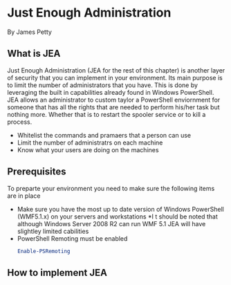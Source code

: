 # Just Enough Administration

By James Petty

## What is JEA

Just Enough Administration (JEA for the rest of this chapter) is another layer of security that you can implement in your environment. Its main purpose is to limit the number of administrators that you have. This is done by leveraging the built in capabilities already found in Windows PowerShell. JEA allows an administrator to custom taylor a PowerShell enviornment for someone that has all the rights that are needed to perform his/her task but nothing more. Whether that is to restart the spooler service or to kill a process. 

* Whitelist the commands and pramaers that a person can use
* Limit the number of administratrs on each machine
* Know what your users are doing on the machines

## Prerequisites

To preparte your environment you need to make sure the following items are in place
* Make sure you have the most up to date version of Windows PowerShell (WMF5.1.x) on your servers and workstations
    *I t should be noted that although Windows Server 2008 R2 can run WMF 5.1 JEA will have slightley limited cabilities
* PowerShell Remoting must be enabled 
   ```powershell 
   Enable-PSRemoting 
   ```
## How to implement JEA
